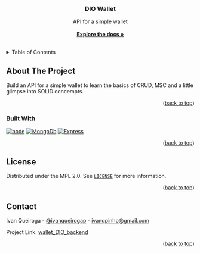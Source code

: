 <!-- PROJECT LOGO -->
<br />
<div align="center">
  <h3 align="center">DIO Wallet</h3>

  <p align="center">
    API for a simple wallet
    <br />
    <br />
    <a href="https://github.com/ivqueiroga/wallet_DIO_backend"><strong>Explore the docs »</strong></a>
    <br />
    <br />
  </p>
</div>



<!-- TABLE OF CONTENTS -->
<details>
  <summary>Table of Contents</summary>
  <ol>
    <li>
      <a href="#about-the-project">About The Project</a>
      <ul>
        <li><a href="#built-with">Built With</a></li>
      </ul>
    </li>
    <li><a href="#license">License</a></li>
    <li><a href="#contact">Contact</a></li>
  </ol>
</details>



<!-- ABOUT THE PROJECT -->
## About The Project

Build an API for a simple wallet to learn the basics of CRUD, MSC and a little glimpse into SOLID concempts.

<p align="right">(<a href="#readme-top">back to top</a>)</p>



### Built With

[![node][node.js]][node-url]
[![MongoDb][MongoDb]][MongoDb-url]
[![Express][Express]][Express-url]


<p align="right">(<a href="#readme-top">back to top</a>)</p>


<!-- LICENSE -->
## License

Distributed under the MPL 2.0. See [`LICENSE`][license-url] for more information.

<p align="right">(<a href="#readme-top">back to top</a>)</p>



<!-- CONTACT -->
## Contact

Ivan Queiroga - [@ivanqueirogap](linkedin-url) - ivanqpinho@gmail.com

Project Link: [wallet_DIO_backend](https://github.com/ivqueiroga/wallet_DIO_backend)

<p align="right">(<a href="#readme-top">back to top</a>)</p>



<!-- MARKDOWN LINKS & IMAGES -->
<!-- https://www.markdownguide.org/basic-syntax/#reference-style-links -->
[license-url]: https://www.mozilla.org/en-US/MPL/2.0/
[linkedin-shield]: https://img.shields.io/badge/-LinkedIn-black.svg?style=for-the-badge&logo=linkedin&colorB=555
[linkedin-url]: https://www.linkedin.com/in/ivanqueirogap/
[Node.js]: https://img.shields.io/badge/node.js-339933?style=for-the-badge&logo=Node.js&logoColor=white
[Node-url]: https://nodejs.org/en
[MongoDb]: https://img.shields.io/badge/-MongoDB-13aa52?style=for-the-badge&logo=mongodb&logoColor=white
[MongoDb-url]: https://www.mongodb.com/en-us
[Express]: https://img.shields.io/badge/express.js-000000?style=for-the-badge&logo=express&logoColor=white
[Express-url]: https://expressjs.com/